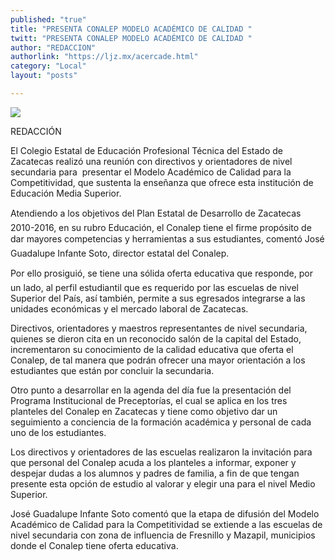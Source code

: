 ```yaml
---
published: "true"
title: "PRESENTA CONALEP MODELO ACADÉMICO DE CALIDAD "
twitt: "PRESENTA CONALEP MODELO ACADÉMICO DE CALIDAD "
author: "REDACCION"
authorlink: "https://ljz.mx/acercade.html"
category: "Local"
layout: "posts"

---
```

![](http://i.imgur.com/psP9bwWm.jpg
)


  REDACCIÓN



El Colegio Estatal de Educación Profesional Técnica del Estado de Zacatecas realizó una reunión con directivos y orientadores de nivel secundaria para  presentar el Modelo Académico de Calidad para la Competitividad, que sustenta la enseñanza que ofrece esta institución de Educación Media Superior.  

  Atendiendo a los objetivos del Plan Estatal de Desarrollo de Zacatecas 2010-2016, en su rubro Educación, el Conalep tiene el firme propósito de dar mayores competencias y herramientas a sus estudiantes, comentó José Guadalupe Infante Soto, director estatal del Conalep.



  Por ello prosiguió, se tiene una sólida oferta educativa que responde, por un lado, al perfil estudiantil que es requerido por las escuelas de nivel Superior del País, así también, permite a sus egresados integrarse a las unidades económicas y el mercado laboral de Zacatecas.



  Directivos, orientadores y maestros representantes de nivel secundaria, quienes se dieron cita en un reconocido salón de la capital del Estado, incrementaron su conocimiento de la calidad educativa que oferta el Conalep, de tal manera que podrán ofrecer una mayor orientación a los estudiantes que están por concluir la secundaria.



  Otro punto a desarrollar en la agenda del día fue la presentación del Programa Institucional de Preceptorías, el cual se aplica en los tres planteles del Conalep en Zacatecas y tiene como objetivo dar un seguimiento a conciencia de la formación académica y personal de cada uno de los estudiantes.



  Los directivos y orientadores de las escuelas realizaron la invitación para que personal del Conalep acuda a los planteles a informar, exponer y despejar dudas a los alumnos y padres de familia, a fin de que tengan presente esta opción de estudio al valorar y elegir una para el nivel Medio Superior.



  José Guadalupe Infante Soto comentó que la etapa de difusión del Modelo Académico de Calidad para la Competitividad se extiende a las escuelas de nivel secundaria con zona de influencia de Fresnillo y Mazapil, municipios donde el Conalep tiene oferta educativa.

